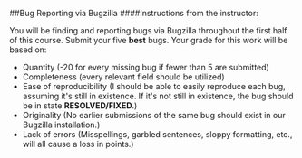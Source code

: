 ##Bug Reporting via Bugzilla
####Instructions from the instructor:

You will be finding and reporting bugs via Bugzilla throughout the first half of this course. Submit your five **best** bugs.
Your grade for this work will be based on:
- Quantity (-20 for every missing bug if fewer than 5 are submitted)
- Completeness (every relevant field should be utilized)
- Ease of reproducibility (I should be able to easily reproduce each bug, assuming it's still in existence. If it's not still in existence, the bug should be in state **RESOLVED/FIXED**.)
- Originality (No earlier submissions of the same bug should exist in our Bugzilla installation.)
- Lack of errors (Misspellings, garbled sentences, sloppy formatting, etc., will all cause a loss in points.)
